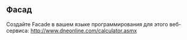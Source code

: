 ## Фасад

Создайте Facade в вашем языке программирования для этого веб-сервиса: http://www.dneonline.com/calculator.asmx 